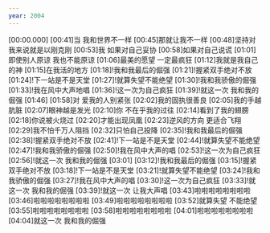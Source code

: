 ```yaml
---
year: 2004
---
```

[00:00.000]
[00:41]当 我和世界不一样
[00:45]那就让我不一样
[00:48]坚持对我来说就是以刚克刚
[00:53]我 如果对自己妥协
[00:58]如果对自己说谎
[01:01]即使别人原谅 我也不能原谅
[01:06]最美的愿望 一定最疯狂
[01:12]我就是我自己的神
[01:15]在我活的地方
[01:18]!我和我最后的倔强
[01:21]!握紧双手绝对不放
[01:24]!下一站是不是天堂
[01:27]!就算失望不能绝望
[01:30]!我和我骄傲的倔强
[01:33]!我在风中大声地唱
[01:36]!这一次为自己疯狂
[01:39]!就这一次 我和我的倔强
[01:46]
[01:58]对 爱我的人别紧张
[02:02]我的固执很善良
[02:05]我的手越肮脏
[02:07]眼神越是发光
[02:10]你 不在乎我的过往
[02:14]看到了我的翅膀
[02:18]你说被火烧过
[02:20]才能出现凤凰
[02:23]逆风的方向 更适合飞翔
[02:29]我不怕千万人阻挡
[02:32]只怕自己投降
[02:35]!我和我最后的倔强
[02:38]!握紧双手绝对不放
[02:41]!下一站是不是天堂
[02:44]!就算失望不能绝望
[02:47]!我和我骄傲的倔强
[02:50]!我在风中大声的唱
[02:53]!这一次为自己疯狂
[02:56]!就这一次 我和我的倔强
[03:01]
[03:12]!我和我最后的倔强
[03:15]!握紧双手绝对不放
[03:18]!下一站是不是天堂
[03:21]!就算失望不能绝望
[03:24]!我和我骄傲的倔强
[03:27]!我在风中大声的唱
[03:30]!这一次为自己疯狂
[03:33]!就这一次 我和我的倔强
[03:39]!就这一次 让我大声唱
[03:43]啦啦啦啦啦啦啦啦
[03:46]啦啦啦啦啦啦啦啦
[03:49]啦啦啦啦啦啦啦啦
[03:52]就算失望 不能绝望
[03:55]啦啦啦啦啦啦啦啦
[03:58]啦啦啦啦啦啦啦啦
[04:01]啦啦啦啦啦啦啦啦
[04:04]就这一次 我和我的倔强